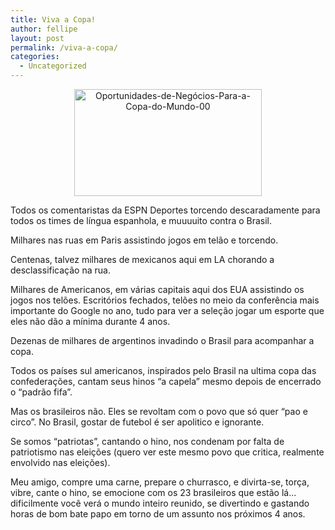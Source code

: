```yaml
---
title: Viva a Copa!
author: fellipe
layout: post
permalink: /viva-a-copa/
categories:
  - Uncategorized
---
```

<p style="text-align: center;">
  <a href="/img/posts/2014/07/Oportunidades-de-Negócios-Para-a-Copa-do-Mundo-00.jpg"><img class="alignnone size-medium wp-image-194" alt="Oportunidades-de-Negócios-Para-a-Copa-do-Mundo-00" src="/img/posts/2014/07/Oportunidades-de-Negócios-Para-a-Copa-do-Mundo-00-300x171.jpg" width="300" height="171" /></a>
</p>

Todos os comentaristas da ESPN Deportes torcendo descaradamente para todos os times de língua espanhola, e muuuuito contra o Brasil.

Milhares nas ruas em Paris assistindo jogos em telão e torcendo.

Centenas, talvez milhares de mexicanos aqui em LA chorando a desclassificação na rua.

Milhares de Americanos, em várias capitais aqui dos EUA assistindo os jogos nos telões. Escritórios fechados, telões no meio da conferência mais importante do Google no ano, tudo para ver a seleção jogar um esporte que eles não dão a mínima durante 4 anos.

Dezenas de milhares de argentinos invadindo o Brasil para acompanhar a copa.

Todos os países sul americanos, inspirados pelo Brasil na ultima copa das confederações, cantam seus hinos &#8220;a capela&#8221; mesmo depois de encerrado o &#8220;padrão fifa&#8221;.

Mas os brasileiros não. Eles se revoltam com o povo que só quer &#8220;pao e circo&#8221;. No Brasil, gostar de futebol é ser apolitico e ignorante.

Se somos &#8220;patriotas&#8221;, cantando o hino, nos condenam por falta de patriotismo nas eleições (quero ver este mesmo povo que critica, realmente envolvido nas eleições).

Meu amigo, compre uma carne, prepare o churrasco, e divirta-se, torça, vibre, cante o hino, se emocione com os 23 brasileiros que estão lá&#8230; dificilmente você verá o mundo inteiro reunido, se divertindo e gastando horas de bom bate papo em torno de um assunto nos próximos 4 anos.